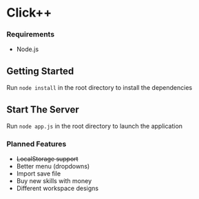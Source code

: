 # Click++
### Requirements
* Node.js
## Getting Started
Run `node install` in the root directory to install the dependencies
## Start The Server
Run `node app.js` in the root directory to launch the application
### Planned Features
* ~~LocalStorage support~~
* Better menu (dropdowns)
* Import save file
* Buy new skills with money
* Different workspace designs